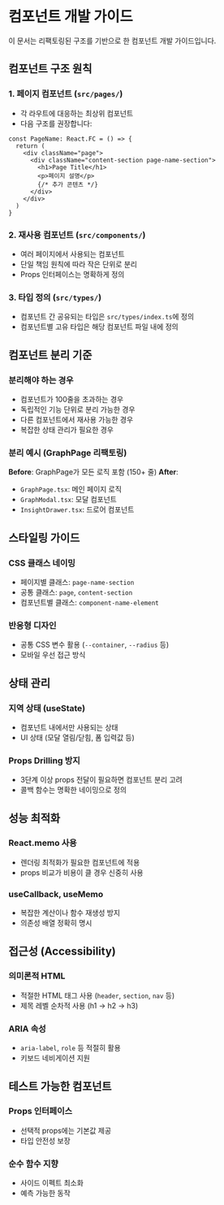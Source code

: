 # 컴포넌트 개발 가이드

이 문서는 리팩토링된 구조를 기반으로 한 컴포넌트 개발 가이드입니다.

## 컴포넌트 구조 원칙

### 1. 페이지 컴포넌트 (`src/pages/`)
- 각 라우트에 대응하는 최상위 컴포넌트
- 다음 구조를 권장합니다:
```tsx
const PageName: React.FC = () => {
  return (
    <div className="page">
      <div className="content-section page-name-section">
        <h1>Page Title</h1>
        <p>페이지 설명</p>
        {/* 추가 콘텐츠 */}
      </div>
    </div>
  )
}
```

### 2. 재사용 컴포넌트 (`src/components/`)
- 여러 페이지에서 사용되는 컴포넌트
- 단일 책임 원칙에 따라 작은 단위로 분리
- Props 인터페이스는 명확하게 정의

### 3. 타입 정의 (`src/types/`)
- 컴포넌트 간 공유되는 타입은 `src/types/index.ts`에 정의
- 컴포넌트별 고유 타입은 해당 컴포넌트 파일 내에 정의

## 컴포넌트 분리 기준

### 분리해야 하는 경우
- 컴포넌트가 100줄을 초과하는 경우
- 독립적인 기능 단위로 분리 가능한 경우
- 다른 컴포넌트에서 재사용 가능한 경우
- 복잡한 상태 관리가 필요한 경우

### 분리 예시 (GraphPage 리팩토링)
**Before**: GraphPage가 모든 로직 포함 (150+ 줄)
**After**: 
- `GraphPage.tsx`: 메인 페이지 로직
- `GraphModal.tsx`: 모달 컴포넌트
- `InsightDrawer.tsx`: 드로어 컴포넌트

## 스타일링 가이드

### CSS 클래스 네이밍
- 페이지별 클래스: `page-name-section`
- 공통 클래스: `page`, `content-section`
- 컴포넌트별 클래스: `component-name-element`

### 반응형 디자인
- 공통 CSS 변수 활용 (`--container`, `--radius` 등)
- 모바일 우선 접근 방식

## 상태 관리

### 지역 상태 (useState)
- 컴포넌트 내에서만 사용되는 상태
- UI 상태 (모달 열림/닫힘, 폼 입력값 등)

### Props Drilling 방지
- 3단계 이상 props 전달이 필요하면 컴포넌트 분리 고려
- 콜백 함수는 명확한 네이밍으로 정의

## 성능 최적화

### React.memo 사용
- 렌더링 최적화가 필요한 컴포넌트에 적용
- props 비교가 비용이 클 경우 신중히 사용

### useCallback, useMemo
- 복잡한 계산이나 함수 재생성 방지
- 의존성 배열 정확히 명시

## 접근성 (Accessibility)

### 의미론적 HTML
- 적절한 HTML 태그 사용 (`header`, `section`, `nav` 등)
- 제목 레벨 순차적 사용 (h1 → h2 → h3)

### ARIA 속성
- `aria-label`, `role` 등 적절히 활용
- 키보드 네비게이션 지원

## 테스트 가능한 컴포넌트

### Props 인터페이스
- 선택적 props에는 기본값 제공
- 타입 안전성 보장

### 순수 함수 지향
- 사이드 이펙트 최소화
- 예측 가능한 동작
